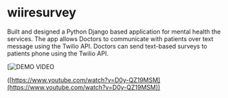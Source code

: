 # wiiresurvey
Built and designed a Python Django based application for mental health the services.
The app allows Doctors to communicate with patients over text message using the Twilio API. 
Doctors can send text-based surveys to patients phone using the Twilio API.

[![DEMO VIDEO](https://media.giphy.com/media/Itql7tlWK5oihFmvaF/giphy.gif)

([https://www.youtube.com/watch?v=D0y-QZ19MSM](https://www.youtube.com/watch?v=D0y-QZ19MSM))
